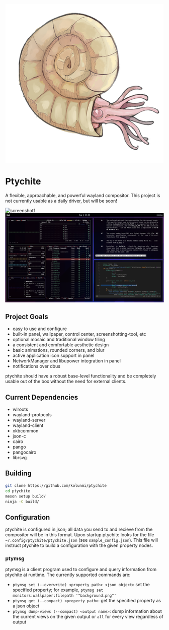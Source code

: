 ![ptychite](/ptychite.png "ptychite")

# Ptychite
A flexible, approachable, and powerful wayland compositor. This project is not currently usable as a daily driver, but will be soon!

![screenshot1](/screenshot1.png "screenshot 1")
![screenshot2](/screenshot2.png "screenshot 2")

## Project Goals
* easy to use and configure
* built-in panel, wallpaper, control center, screenshotting-tool, etc
* optional mosaic and traditional window tiling
* a consistent and comfortable aesthetic design
* basic animations, rounded corners, and blur
* active application icon support in panel
* NetworkManager and libupower integration in panel
* notifications over dbus

ptychite should have a robust base-level functionality and be completely usable out of the box without the need for external clients.

## Current Dependencies
* wlroots
* wayland-protocols
* wayland-server
* wayland-client
* xkbcommon
* json-c
* cairo
* pango
* pangocairo
* librsvg

## Building
```bash
git clone https://github.com/kolunmi/ptychite
cd ptychite
meson setup build/
ninja -C build/
```

## Configuration
ptychite is configured in json; all data you send to and recieve from the compositor will be in this format. Upon startup ptychite looks for the file `~/.config/ptychite/ptychite.json` (see `sample_config.json`). This file will instruct ptychite to build a configuration with the given property nodes. 

### ptymsg
ptymsg is a client program used to configure and query information from ptychite at runtime. The currently supported commands are:
* `ptymsg set (--overwrite) <property path> <json object>` set the specified property; for example, `ptymsg set monitors:wallpaper:filepath '"background.png"'`
* `ptymsg get (--compact) <property path>`: get the specified property as a json object
* `ptymsg dump-views (--compact) <output name>`: dump information about the current views on the given output or `all` for every view regardless of output
